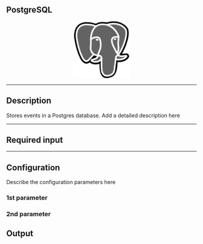 ## PostgreSQL

<p align="center"> 
    <img src="icon.png" width="150px;" class="pe-image-documentation"/>
</p>

***

## Description

Stores events in a Postgres database.
Add a detailed description here

***

## Required input


***

## Configuration

Describe the configuration parameters here

### 1st parameter


### 2nd parameter

## Output